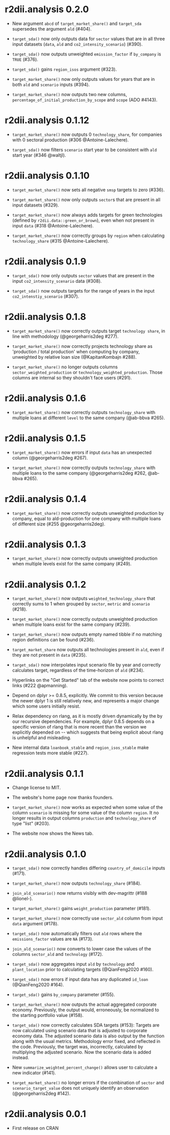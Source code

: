 # r2dii.analysis 0.2.0

* New argument `abcd` of `target_market_share()` and `target_sda` supersedes the 
  argument `ald` (#404).

* `target_sda()` now only outputs data for `sector` values that are in all three 
  input datasets (`data`, `ald` and `co2_intensity_scenario`) (#390). 

* `target_sda()` now outputs unweighted `emission_factor` if `by_company` is 
  `TRUE` (#376). 

* `target_sda()` gains `region_isos` argument (#323).

* `target_market_share()` now only outputs values for years that are in both 
  `ald` and `scenario` inputs (#394). 

* `target_market_share()` now outputs two new columns, `percentage_of_initial_production_by_scope`
  and `scope` (ADO #4143). 

# r2dii.analysis 0.1.12

* `target_market_share()` now outputs 0 `technology_share`, for companies with 
  0 sectoral production (#306 @Antoine-Lalechere). 

* `target_sda()` now filters `scenario` start year to be consistent with `ald` 
  start year (#346 @waltjl). 

# r2dii.analysis 0.1.10

* `target_market_share()` now sets all negative `smsp` targets to zero (#336). 

* `target_market_share()` now only outputs `sector`s that are present in all 
  input datasets (#329). 

* `target_market_share()` now always adds targets for green technologies 
  (defined by `r2dii.data::green_or_brown`), even when not present in input 
  `data` (#318 @Antoine-Lalechere). 

* `target_market_share()` now correctly groups by `region` when calculating 
  `technology_share` (#315 @Antoine-Lalechere). 

# r2dii.analysis 0.1.9

* `target_sda()` now only outputs `sector` values that are present in the input 
  `co2_intensity_scenario` data (#308). 
  
* `target_sda()` now outputs targets for the range of years in the input 
  `co2_intenstiy_scenario` (#307). 

# r2dii.analysis 0.1.8

* `target_market_share()` now correctly outputs target `technology share`, in 
  line with methodology (@georgeharris2deg #277).

* `target_market_share()` now correctly projects technology share as
  'production / total production' when computing by company, 
  unweighted by relative loan size (@KapitanKombajn #288).

* `target_market_share()` no longer outputs columns
  `sector_weighted_production` or `technology_weighted_production`. Those
  columns are internal so they shouldn't face users (#291).

# r2dii.analysis 0.1.6

* `target_market_share()` now correctly outputs `technology_share` with
  multiple loans at different `level` to the same company (@ab-bbva #265).

# r2dii.analysis 0.1.5

* `target_market_share()` now errors if input `data` has an unexpected column
  (@georgeharris2deg #267).

* `target_market_share()` now correctly outputs `technology_share` with
  multiple loans to the same company (@georgeharris2deg #262, @ab-bbva #265).

# r2dii.analysis 0.1.4

* `target_market_share()` now correctly outputs unweighted production by
  company, equal to ald-production for one company with multiple loans of
  different size (#255 @georgeharris2deg).

# r2dii.analysis 0.1.3

* `target_market_share()` now correctly outputs unweighted production when 
  multiple levels exist for the same company (#249).

# r2dii.analysis 0.1.2

* `target_market_share()` now outputs `weighted_technology_share` that 
  correctly sums to 1 when grouped by `sector`, `metric` and `scenario` (#218).

* `target_market_share()` now correctly outputs unweighted production when 
  multiple loans exist for the same company (#239).

* `target_market_share()` now outputs empty named tibble if no matching region 
  definitions can be found (#236).
  
* `target_market_share` now outputs all technologies present in `ald`, even if 
  they are not present in `data` (#235).

* `target_sda()` now interpolates input scenario file by year and correctly 
  calculates target, regardless of the time-horizon of `ald` (#234).

* Hyperlinks on the "Get Started" tab of the website now points to correct links 
  (#222 @apmanning).

* Depend on dplyr >= 0.8.5, explicitly. We commit to this version because the
  newer dplyr 1 is still relatively new, and represents a major change which
  some users initially resist.

* Relax dependency on rlang, as it is mostly driven dynamically by the 
  by our recursive dependencies. For example, dplyr 0.8.5 depends on a specific
  version of rlang that is more recent than the version we explicitly 
  depended on -- which suggests that being explicit about rlang is unhelpful and
  misleading.

* New internal data `loanbook_stable` and `region_isos_stable` make regression
  tests more stable (#227).

# r2dii.analysis 0.1.1

* Change license to MIT.

* The website's home page now thanks founders.

* `target_market_share()` now works as expected when some value of the column
`scenario` is missing for some value of the column `region`. It no longer
results in output columns `production` and `technology_share` of type "list"
(#203).

* The website now shows the News tab.

# r2dii.analysis 0.1.0

* `target_sda()` now correctly handles differing `country_of_domicile` inputs 
  (#171).

* `target_market_share()` now outputs `technology_share` (#184).

* `join_ald_scenario()` now returns visibly with dev-magrittr (#188 @lionel-).

* `target_market_share()` gains `weight_production` parameter (#181).

* `target_market_share()` now correctly use `sector_ald` column from input 
  `data` argument (#178).

* `target_sda()` now automatically filters out `ald` rows where the 
  `emissions_factor` values are `NA` (#173).

* `join_ald_scenario()` now converts to lower case the values of the columns
  `sector_ald` and `technology` (#172).

* `target_sda()` now aggregates input `ald` by `technology` and `plant_location`
  prior to calculating targets (@QianFeng2020 #160).

* `target_sda()` now errors if input data has any duplicated `id_loan` 
  (@QianFeng2020 #164).

* `target_sda()` gains `by_company` parameter (#155).

* `target_market_share()` now outputs the actual aggregated corporate economy. 
  Previously, the output would, erroneously, be normalized to the starting 
  portfolio value (#158).

* `target_sda()` now correctly calculates SDA targets (#153):
  Targets are now calculated using scenario data that is adjusted to corporate 
  economy data. 
  The adjusted scenario data is also output by the function along with the usual 
  metrics. 
  Methodology error fixed, and reflected in the code. Previously, the target 
  was, incorrectly, calculated by multiplying the adjusted scenario. Now the 
  scenario data is added instead. 

* New `summarize_weighted_percent_change()` allows user to calculate a new 
  indicator (#141).

* `target_market_share()` no longer errors if the combination of `sector` and 
  `scenario_target_value` does not uniquely identify an observation 
  (@georgeharris2deg #142).

# r2dii.analysis 0.0.1

* First release on CRAN

